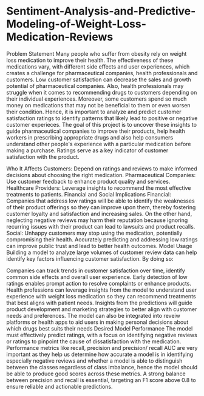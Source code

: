 # Sentiment-Analysis-and-Predictive-Modeling-of-Weight-Loss-Medication-Reviews

Problem Statement
Many people who suffer from obesity rely on weight loss medication to improve their health. The effectiveness of these medications vary, with different side effects and user experiences, which creates a challenge for pharmaceutical companies, health professionals and customers. Low customer satisfaction can decrease the sales and growth potential of pharmaceutical companies. Also, health professionals may struggle when it comes to recommending drugs to customers depending on their individual experiences. Moreover, some customers spend so much money on medications that may not be beneficial to them or even worsen their condition. Hence, it is important to analyze and predict customer satisfaction ratings to identify patterns that likely lead to positive or negative customer experieces. The goal of this project is to uncover these insights to guide pharmaceutical companies to improve their products, help health workers in prescribing appropriate drugs and also help consumers understand other people's experience with a particular medication before making a purchase. Ratings serve as a key indicator of customer satisfaction with the product.

Who It Affects
Customers: Depend on ratings and reviews to make informed decisions about choosing the right medication.
Pharmaceutical Companies: Use customer feedback to enhance product quality and services.
Healthcare Providers: Leverage insights to recommend the most effective treatments to patients.
Financial and Social Implications
Financial: Companies that address low ratings will be able to identify the weaknesses of their product offerings so they can improve upon them, thereby fostering customer loyalty and satisfaction and increasing sales. On the other hand, neglecting negative reviews may harm their reputation because ignoring recurring issues with their product can lead to lawsuits and product recalls.
Social: Unhappy customers may stop using the medication, potentially compromising their health. Accurately predicting and addressing low ratings can improve public trust and lead to better health outcomes.
Model Usage
Building a model to analyze large volumes of customer review data can help identify key factors influencing customer satisfaction. By doing so:

Companies can track trends in customer satisfaction over time, identify common side effects and overall user experience.
Early detection of low ratings enables prompt action to resolve complaints or enhance products.
Health professions can leverage insights from the model to understand user experience with weight loss medication so they can recommend treatments that best aligns with patient needs.
Insights from the predictions will guide product development and marketing strategies to better align with customer needs and preferences.
The model can also be integrated into reveiw platforms or health apps to aid users in making personal decisions about which drugs best suits their needs
Desired Model Performance
The model must effectively predict ratings, with a focus on identifying negative reviews or ratings to pinpoint the cause of dissatisfaction with the medication. Performance metrics like recall, precision and precision/ recall AUC are very important as they help us determine how accurate a model is in identifying especially negative reviews and whether a model is able to distinguish between the classes regardless of class imbalance, hence the model should be able to produce good scores across these metrics. A strong balance between precision and recall is essential, targeting an F1 score above 0.8 to ensure reliable and actionable predictions.
